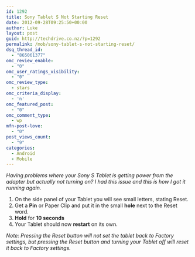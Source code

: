 ```yaml
---
id: 1292
title: Sony Tablet S Not Starting Reset
date: 2012-09-28T09:25:50+00:00
author: Luke
layout: post
guid: http://techdrive.co.nz/?p=1292
permalink: /mob/sony-tablet-s-not-starting-reset/
dsq_thread_id:
  - "865061377"
omc_review_enable:
  - "0"
omc_user_ratings_visibility:
  - "0"
omc_review_type:
  - stars
omc_criteria_display:
  - 'n'
omc_featured_post:
  - "0"
omc_comment_type:
  - wp
mfn-post-love:
  - "0"
post_views_count:
  - "9"
categories:
  - Android
  - Mobile
---
```

_Having problems where your Sony S Tablet is getting power from the adapter but actually not turning on? I had this issue and this is how I got it running again._

  1. On the side panel of your Tablet you will see small letters, stating Reset.
  2. Get a **Pin** or Paper Clip and put it in the small **hole** next to the Reset word.
  3. **Hold** for **10 seconds**
  4. Your Tablet should now **restart** on its own.

_Note: Pressing the Reset button will not set the tablet back to Factory settings, but pressing the Reset button and turning your Tablet off will reset it back to Factory settings._